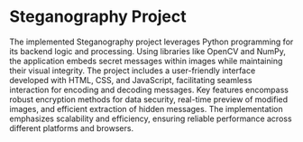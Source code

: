 
# Steganography Project

The implemented Steganography project leverages Python programming for its backend logic and processing. Using libraries like OpenCV and NumPy, the application embeds secret messages within images while maintaining their visual integrity. 
The project includes a user-friendly interface developed with HTML, CSS, and JavaScript, facilitating seamless interaction for encoding and decoding messages. Key features encompass robust encryption methods for data security, real-time preview of modified images, and efficient extraction of hidden messages. 
The implementation emphasizes scalability and efficiency, ensuring reliable performance across different platforms and browsers.

